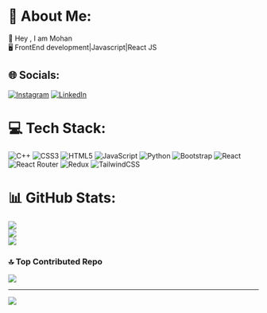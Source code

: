 # 💫 About Me:
👋 Hey , I am Mohan<br>🖥️ FrontEnd development|Javascript|React JS


## 🌐 Socials:
[![Instagram](https://img.shields.io/badge/Instagram-%23E4405F.svg?logo=Instagram&logoColor=white)](https://instagram.com/mohan_evin) [![LinkedIn](https://img.shields.io/badge/LinkedIn-%230077B5.svg?logo=linkedin&logoColor=white)](https://linkedin.com/in/mohanevin) 

# 💻 Tech Stack:
![C++](https://img.shields.io/badge/c++-%2300599C.svg?style=for-the-badge&logo=c%2B%2B&logoColor=white) ![CSS3](https://img.shields.io/badge/css3-%231572B6.svg?style=for-the-badge&logo=css3&logoColor=white) ![HTML5](https://img.shields.io/badge/html5-%23E34F26.svg?style=for-the-badge&logo=html5&logoColor=white) ![JavaScript](https://img.shields.io/badge/javascript-%23323330.svg?style=for-the-badge&logo=javascript&logoColor=%23F7DF1E) ![Python](https://img.shields.io/badge/python-3670A0?style=for-the-badge&logo=python&logoColor=ffdd54) ![Bootstrap](https://img.shields.io/badge/bootstrap-%238511FA.svg?style=for-the-badge&logo=bootstrap&logoColor=white) ![React](https://img.shields.io/badge/react-%2320232a.svg?style=for-the-badge&logo=react&logoColor=%2361DAFB) ![React Router](https://img.shields.io/badge/React_Router-CA4245?style=for-the-badge&logo=react-router&logoColor=white) ![Redux](https://img.shields.io/badge/redux-%23593d88.svg?style=for-the-badge&logo=redux&logoColor=white) ![TailwindCSS](https://img.shields.io/badge/tailwindcss-%2338B2AC.svg?style=for-the-badge&logo=tailwind-css&logoColor=white)
# 📊 GitHub Stats:
![](https://github-readme-streak-stats.herokuapp.com/?user=mohanevin&theme=dark)<br/>
![](https://github-readme-stats.vercel.app/api/top-langs/?username=mohanevin&theme=dark&hide_border=true&include_all_commits=true&count_private=true&layout=compact)\
![](https://github-readme-stats.vercel.app/api?username=mohanevin&theme=dark)<br/>

### 🔝 Top Contributed Repo
![](https://github-contributor-stats.vercel.app/api?username=mohanevin&limit=5&theme=dark&combine_all_yearly_contributions=true)

---
[![](https://visitcount.itsvg.in/api?id=mohanevin&icon=0&color=0)](https://visitcount.itsvg.in)

<!-- Proudly created with GPRM ( https://gprm.itsvg.in ) -->

